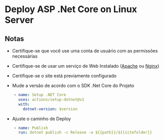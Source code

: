 # Deploy ASP .Net Core on Linux Server

## Notas

* Certifique-se que você use uma conta de usuário com as permissões necessárias

* Certifique-se de usar um serviço de Web Instalado ([Apache](https://docs.microsoft.com/pt-br/aspnet/core/host-and-deploy/linux-apache?view=aspnetcore-5.0) ou [Nginx](https://docs.microsoft.com/pt-br/aspnet/core/host-and-deploy/linux-nginx?view=aspnetcore-5.0))

* Certifique-se o site está previamente configurado

* Mude a versão de acordo com o SDK .Net Core do Projeto

```yaml
    - name: Setup .NET Core
      uses: actions/setup-dotnet@v1
      with:
        dotnet-version: $version
```

* Ajuste o caminho de Deploy

```yaml
    - name: Publish
      run: dotnet publish -c Release -o ${{path}}/${{sitefolder}}  
```

